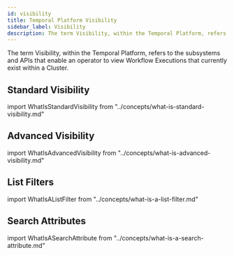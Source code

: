 ```yaml
---
id: visibility
title: Temporal Platform Visibility
sidebar_label: Visibility
description: The term Visibility, within the Temporal Platform, refers to the subsystems and APIs that enable an operator to view Workflow Executions that currently exist within a Cluster.
---
```


The term Visibility, within the Temporal Platform, refers to the subsystems and APIs that enable an operator to view Workflow Executions that currently exist within a Cluster.

## Standard Visibility

import WhatIsStandardVisibility from "../concepts/what-is-standard-visibility.md"

<WhatIsStandardVisibility/>

## Advanced Visibility

import WhatIsAdvancedVisibility from "../concepts/what-is-advanced-visibility.md"

<WhatIsAdvancedVisibility/>

## List Filters

import WhatIsAListFilter from "../concepts/what-is-a-list-filter.md"

<WhatIsAListFilter/>

## Search Attributes

import WhatIsASearchAttribute from "../concepts/what-is-a-search-attribute.md"

<WhatIsASearchAttribute/>
